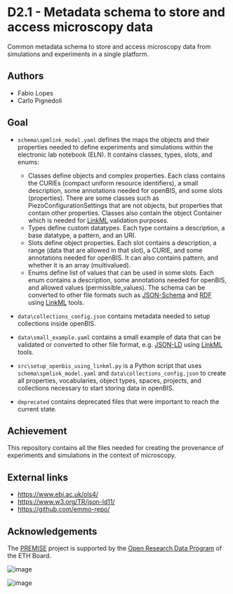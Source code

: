 # D2.1 - Metadata schema to store and access microscopy data
Common metadata schema to store and access microscopy data from simulations and experiments in a single platform.

## Authors
- Fabio Lopes
- Carlo Pignedoli

## Goal
* `schema\spmlink_model.yaml` defines the maps the objects and their properties needed to define experiments and simulations within the electronic lab notebook (ELN). It contains classes, types, slots, and enums:
    - Classes define objects and complex properties. Each class contains the CURIEs (compact uniform resource identifiers), a small description, some annotations needed for openBIS, and some slots (properties). There are some classes such as PiezoConfigurationSettings that are not objects, but properties that contain other properties. Classes also contain the object Container which is needed for [LinkML](https://linkml.io/linkml/) validation purposes.
    - Types define custom datatypes. Each type contains a description, a base datatype, a pattern, and an URI.
    - Slots define object properties. Each slot contains a description, a range (data that are allowed in that slot), a CURIE, and some annotations needed for openBIS. It can also contains pattern, and whether it is an array (multivalued).
    - Enums define list of values that can be used in some slots. Each enum contains a description, some annotations needed for openBIS, and allowed values (permissible_values).
The schema can be converted to other file formats such as [JSON-Schema](https://json-schema.org/) and [RDF](https://www.w3.org/RDF/) using [LinkML](https://linkml.io/linkml/) tools.

* `data\collections_config.json` contains metadata needed to setup collections inside openBIS.
* `data\small_example.yaml` contains a small example of data that can be validated or converted to other file format, e.g. [JSON-LD](https://json-ld.org/) using [LinkML](https://linkml.io/linkml/) tools.
* `src\setup_openbis_using_linkml.py` is a Python script that uses `schema\spmlink_model.yaml` and `data\collections_config.json` to create all properties, vocabularies, object types, spaces, projects, and collections necessary to start storing data in openBIS.
* `deprecated` contains deprecated files that were important to reach the current state.

## Achievement
This repository contains all the files needed for creating the provenance of experiments and simulations in the context of microscopy.

## External links
- https://www.ebi.ac.uk/ols4/
- https://www.w3.org/TR/json-ld11/
- https://github.com/emmo-repo/

## Acknowledgements
The [PREMISE](https://ord-premise.github.io/) project is supported by the [Open Research Data Program](https://ethrat.ch/en/eth-domain/open-research-data/) of the ETH Board.

![image](https://github.com/ord-premise/metadata-batteries/assets/45081142/74640b5c-ee94-41e1-9acd-fa47da866fe8)

![image](https://github.com/ord-premise/metadata-batteries/assets/45081142/d282c4d9-feb3-47dc-b5d4-c616151518be)

